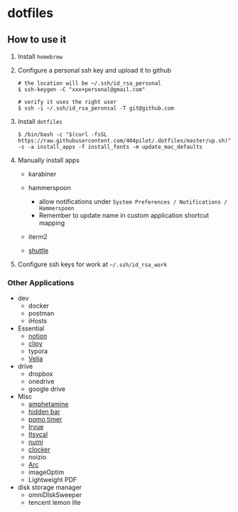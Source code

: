 dotfiles
========

## How to use it

1. Install `homebrew`

2. Configure a personal ssh key and upload it to github
   
   ```shell
   # the location will be ~/.ssh/id_rsa_personal
   $ ssh-keygen -C "xxx+personal@gmail.com"
   
   # verify it uses the right user
   $ ssh -i ~/.ssh/id_rsa_peronsal -T git@github.com
   ```

3. Install `dotfiles`
   
   ```shell
   $ /bin/bash -c "$(curl -fsSL https://raw.githubusercontent.com/404pilot/.dotfiles/master/up.sh)" -s -a install_apps -f install_fonts -m update_mac_defaults
   ```

4. Manually install apps
   
   - karabiner
   
   - hammerspoon
     
     - allow notifications under `System Preferences / Notifications / Hammerspoon`
     - Remember to update name in custom application shortcut mapping
   
   - iterm2
   
   - [shuttle](https://github.com/fitztrev/shuttle)

5. Configure ssh keys for work at `~/.ssh/id_rsa_work`

### Other Applications

* dev
  * docker
  * postman
  * iHosts
* Essential
  * [notion](https://www.notion.so/)
  * [clipy](https://github.com/Clipy/Clipy)
  * typora
  * [Velja](https://sindresorhus.com/velja)
* drive
  * dropbox
  * onedrive
  * google drive
* Misc
  * [amphetamine](https://apps.apple.com/us/app/amphetamine/id937984704?mt=12)
  * [hidden bar](https://apps.apple.com/us/app/hidden-bar/id1452453066?mt=12)
  * [pomo timer](https://apps.apple.com/us/app/pomo-timer/id1447569061?mt=12)
  * [Irvue](https://apps.apple.com/us/app/irvue/id1039633667?mt=12)
  * [Itsycal](https://www.mowglii.com/itsycal/)
  * [numi](https://numi.app/)
  * [clocker](https://apps.apple.com/us/app/clocker/id1056643111?mt=12)
  * noizio
  * [Arc](https://arc.net/)
  * imageOptim
  * Lightweight PDF
* disk storage manager
  * omniDIskSweeper
  * tencent lemon lite
